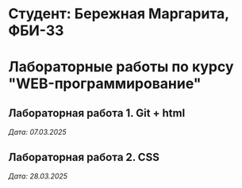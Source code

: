 # Студент: Бережная Маргарита, ФБИ-33

# Лабораторные работы по курсу "WEB-программирование"

## Лабораторная работа 1. Git + html

*Дата: 07.03.2025*

## Лабораторная работа 2. CSS

*Дата: 28.03.2025*